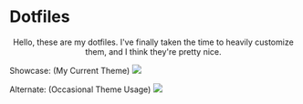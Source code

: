 # Dotfiles

<p align=center>
Hello, these are my dotfiles. I've finally taken the time to heavily customize them, and I think they're pretty nice.

Showcase: (My Current Theme)
  <a href="https://github.com/rampus-bit/dots/blob/main/screenshots/Gruvbox-Shot.png"><img src="https://github.com/rampus-bit/dots/blob/main/screenshots/Gruvbox-Shot.png"></a>

Alternate: (Occasional Theme Usage)
  <a href="https://github.com/rampus-bit/dots/blob/main/screenshots/Solitude-Shot.png"><img src="https://github.com/rampus-bit/dots/blob/main/screenshots/Solitude-Shot.png"></a>
</p>
